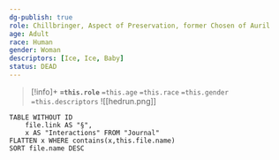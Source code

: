 ```yaml
---
dg-publish: true
role: Chillbringer, Aspect of Preservation, former Chosen of Auril
age: Adult
race: Human
gender: Woman
descriptors: [Ice, Ice, Baby]
status: DEAD
---
```


> [!info]+
> **`=this.role`**
> `=this.age` `=this.race` `=this.gender`
> `=this.descriptors` 
> ![[hedrun.png]]

```dataview
TABLE WITHOUT ID
	file.link AS "§", 
	x AS "Interactions" FROM "Journal"
FLATTEN x WHERE contains(x,this.file.name) 
SORT file.name DESC
```

